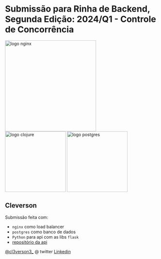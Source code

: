 # Submissão para Rinha de Backend, Segunda Edição: 2024/Q1 - Controle de Concorrência


<img src="https://upload.wikimedia.org/wikipedia/commons/c/c5/Nginx_logo.svg" alt="logo nginx" width="300" height="auto">
<br />
<img src="https://upload.wikimedia.org/wikipedia/commons/5/5d/Clojure_logo.svg" alt="logo clojure" width="200" height="auto">
<img src="https://upload.wikimedia.org/wikipedia/commons/2/29/Postgresql_elephant.svg" alt="logo postgres" width="200" height="auto">


## Cleverson
Submissão feita com:
- `nginx` como load balancer
- `postgres` como banco de dados
- `Python` para api com as libs `flask`
- [repositório da api](https://github.com/thisiscleverson/rinha-de-backend-2024-python)

[@cl3verson3_](https://twitter.com/cl3verson3_) @ twitter
[Linkedin](https://www.linkedin.com/in/cleverson-silva/)